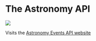 # The Astronomy API

![](https://i.imgur.com/gVIjrfP.png)

Visits the [Astronomy Events API website](https://astronomy-events-api.glitch.me)
